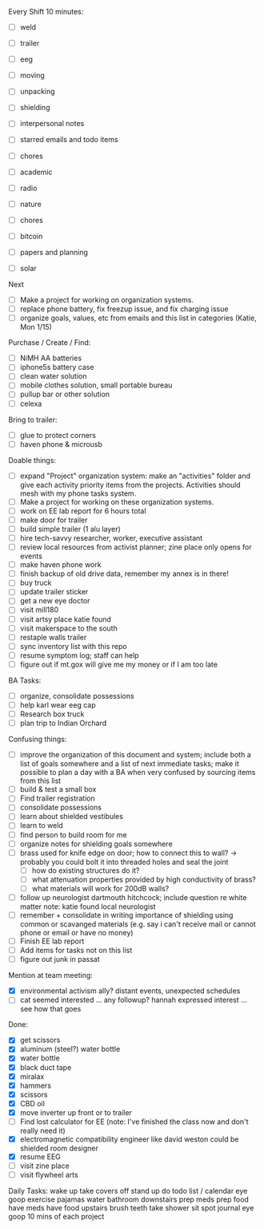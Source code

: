 Every Shift 10 minutes:
- [ ] weld
- [ ] trailer
- [ ] eeg
- [ ] moving
- [ ] unpacking
- [ ] shielding

- [ ] interpersonal notes
- [ ] starred emails and todo items
- [ ] chores
- [ ] academic
- [ ] radio

- [ ] nature
- [ ] chores
- [ ] bitcoin
- [ ] papers and planning
- [ ] solar

Next
- [ ] Make a project for working on organization systems.
- [ ] replace phone battery, fix freezup issue, and fix charging issue
- [ ] organize goals, values, etc from emails and this list in categories (Katie, Mon 1/15)

Purchase / Create / Find:
- [ ] NiMH AA batteries
- [ ] iphone5s battery case
- [ ] clean water solution
- [ ] mobile clothes solution, small portable bureau
- [ ] pullup bar or other solution
- [ ] celexa

Bring to trailer:
- [ ] glue to protect corners
- [ ] haven phone & microusb

Doable things:
- [ ] expand "Project" organization system: make an "activities" folder and give each activity priority items from the projects.  Activities should mesh with my phone tasks system.
- [ ] Make a project for working on these organization systems.
- [ ] work on EE lab report for 6 hours total
- [ ] make door for trailer
- [ ] build simple trailer (1 alu layer)
- [ ] hire tech-savvy researcher, worker, executive assistant
- [ ] review local resources from activist planner; zine place only opens for events
- [ ] make haven phone work
- [ ] finish backup of old drive data, remember my annex is in there!
- [ ] buy truck
- [ ] update trailer sticker
- [ ] get a new eye doctor
- [ ] visit mill180
- [ ] visit artsy place katie found
- [ ] visit makerspace to the south
- [ ] restaple walls trailer
- [ ] sync inventory list with this repo
- [ ] resume symptom log; staff can help
- [ ] figure out if mt.gox will give me my money or if I am too late

BA Tasks:
- [ ] organize, consolidate possessions
- [ ] help karl wear eeg cap
- [ ] Research box truck
- [ ] plan trip to Indian Orchard

Confusing things:
- [ ] improve the organization of this document and system; include both a list of goals somewhere and a list of next immediate tasks; make it possible to plan a day with a BA when very confused by sourcing items from this list
- [ ] build & test a small box
- [ ] Find trailer registration
- [ ] consolidate possessions
- [ ] learn about shielded vestibules
- [ ] learn to weld
- [ ] find person to build room for me
- [ ] organize notes for shielding goals somewhere
- [ ] brass used for knife edge on door; how to connect this to wall?
    -> probably you could bolt it into threaded holes and seal the joint
  - [ ] how do existing structures do it?
  - [ ] what attenuation properties provided by high conductivity of brass?
  - [ ] what materials will work for 200dB walls?
- [ ] follow up neurologist dartmouth hitchcock; include question re white matter
      note: katie found local neurologist
- [ ] remember + consolidate in writing importance of shielding using common or scavanged materials (e.g. say i can't receive mail or cannot phone or email or have no money)
- [ ] Finish EE lab report
- [ ] Add items for tasks not on this list
- [ ] figure out junk in passat

Mention at team meeting:
- [X] environmental activism ally?  distant events, unexpected schedules
- [ ] cat seemed interested ... any followup?  hannah expressed interest ... see how that goes

Done:
- [X] get scissors
- [X] aluminum (steel?) water bottle
- [X] water bottle
- [X] black duct tape
- [X] miralax
- [X] hammers
- [X] scissors
- [X] CBD oil
- [X] move inverter up front or to trailer
- [ ] Find lost calculator for EE (note: I've finished the class now and don't really need it)
- [X] electromagnetic compatibility engineer like david weston could be shielded room designer
- [X] resume EEG
- [ ] visit zine place
- [ ] visit flywheel arts

Daily Tasks:
wake up
take covers off
stand up 
do todo list / calendar
eye goop
exercise
pajamas
water
bathroom
downstairs
prep meds
prep food
have meds
have food
upstairs
brush teeth
take shower
sit spot
journal
eye goop
10 mins of each project
